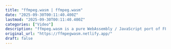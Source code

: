 ```yaml
---
title: "ffmpeg.wasm | ffmpeg.wasm"
date: "2025-09-30T00:11:40.400Z"
lastmod: "2025-09-30T00:11:40.400Z"
categories: ["Video"]
description: "ffmpeg.wasm is a pure WebAssembly / JavaScript port of FFmpeg"
original_url: "https://ffmpegwasm.netlify.app/"
draft: false
---
```

